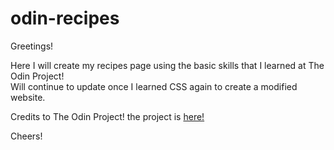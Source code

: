# odin-recipes
Greetings!

Here I will create my recipes page using the basic skills that I learned at The Odin Project! <br>
Will continue to update once I learned CSS again to create a modified website.

Credits to The Odin Project!
the project is <a href ="https://www.theodinproject.com/lessons/foundations-recipes" target="_blank" rel="noopener noreferrer">here!</a>

Cheers!
